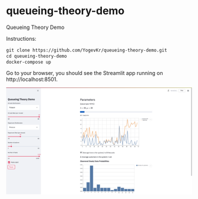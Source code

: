 # queueing-theory-demo
Queueing Theory Demo

Instructions:
```
git clone https://github.com/YogevKr/queueing-theory-demo.git
cd queueing-theory-demo
docker-compose up
```

Go to your browser, you should see the Streamlit app running on http://localhost:8501.

![alt text](https://github.com/YogevKr/queueing-theory-demo/blob/421884d841fe5a49c6c9bd5c8f215d34f8c9a6d9/Preview.jpg?raw=true)

